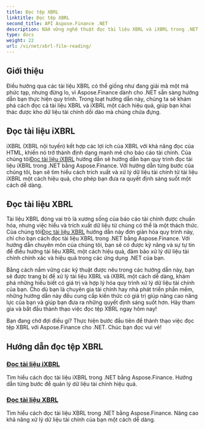 ```yaml
---
title: Đọc tệp XBRL
linktitle: Đọc tệp XBRL
second_title: API Aspose.Finance .NET
description: Nắm vững nghệ thuật đọc tài liệu XBRL và iXBRL trong .NET với các hướng dẫn của Aspose.Finance. Dễ dàng nâng cao khả năng xử lý dữ liệu tài chính của bạn.
type: docs
weight: 22
url: /vi/net/xbrl-file-reading/
---
```

## Giới thiệu

Điều hướng qua các tài liệu XBRL có thể giống như đang giải mã một mã phức tạp, nhưng đừng lo, vì Aspose.Finance dành cho .NET sẵn sàng hướng dẫn bạn thực hiện quy trình. Trong loạt hướng dẫn này, chúng ta sẽ khám phá cách đọc cả tài liệu XBRL và iXBRL một cách hiệu quả, giúp bạn khai thác được kho dữ liệu tài chính dồi dào mà chúng chứa đựng.

## Đọc tài liệu iXBRL

iXBRL (XBRL nội tuyến) kết hợp các lợi ích của XBRL với khả năng đọc của HTML, khiến nó trở thành định dạng mạnh mẽ cho báo cáo tài chính. Của chúng tôi[Đọc tài liệu iXBRL](./read-ixbrl-document/) hướng dẫn sẽ hướng dẫn bạn quy trình đọc tài liệu iXBRL trong .NET bằng Aspose.Finance. Với hướng dẫn từng bước của chúng tôi, bạn sẽ tìm hiểu cách trích xuất và xử lý dữ liệu tài chính từ tài liệu iXBRL một cách hiệu quả, cho phép bạn đưa ra quyết định sáng suốt một cách dễ dàng.

## Đọc tài liệu XBRL

 Tài liệu XBRL đóng vai trò là xương sống của báo cáo tài chính được chuẩn hóa, nhưng việc hiểu và trích xuất dữ liệu từ chúng có thể là một thách thức. Của chúng tôi[Đọc tài liệu XBRL](./read-xbrl-document/) hướng dẫn này đơn giản hóa quy trình này, chỉ cho bạn cách đọc tài liệu XBRL trong .NET bằng Aspose.Finance. Với hướng dẫn chuyên môn của chúng tôi, bạn sẽ có được kỹ năng và sự tự tin để điều hướng tài liệu XBRL một cách hiệu quả, đảm bảo xử lý dữ liệu tài chính chính xác và hiệu quả trong các ứng dụng .NET của bạn.

Bằng cách nắm vững các kỹ thuật được nêu trong các hướng dẫn này, bạn sẽ được trang bị để xử lý tài liệu XBRL và iXBRL một cách dễ dàng, khám phá những hiểu biết có giá trị và hợp lý hóa quy trình xử lý dữ liệu tài chính của bạn. Cho dù bạn là chuyên gia tài chính hay nhà phát triển phần mềm, những hướng dẫn này đều cung cấp kiến thức có giá trị giúp nâng cao năng lực của bạn và giúp bạn đưa ra những quyết định sáng suốt hơn. Hãy tham gia và bắt đầu thành thạo việc đọc tệp XBRL ngay hôm nay!

Bạn đang chờ đợi điều gì? Thực hiện bước đầu tiên để thành thạo việc đọc tệp XBRL với Aspose.Finance cho .NET. Chúc bạn đọc vui vẻ!
## Hướng dẫn đọc tệp XBRL
### [Đọc tài liệu iXBRL](./read-ixbrl-document/)
Tìm hiểu cách đọc tài liệu iXBRL trong .NET bằng Aspose.Finance. Hướng dẫn từng bước để quản lý dữ liệu tài chính hiệu quả.
### [Đọc tài liệu XBRL](./read-xbrl-document/)
Tìm hiểu cách đọc tài liệu XBRL trong .NET bằng Aspose.Finance. Nâng cao khả năng xử lý dữ liệu tài chính của bạn một cách dễ dàng.